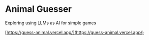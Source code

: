 # Animal Guesser

Exploring using LLMs as AI for simple games

[https://guess-animal.vercel.app/](https://guess-animal.vercel.app/)
